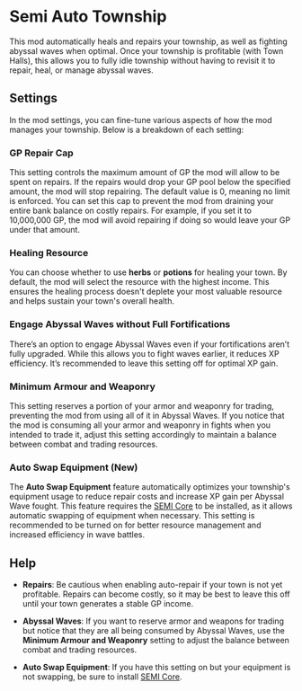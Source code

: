# Semi Auto Township

This mod automatically heals and repairs your township, as well as fighting abyssal waves when optimal. Once your township is profitable (with Town Halls), this allows you to fully idle township without having to revisit it to repair, heal, or manage abyssal waves.

## Settings
In the mod settings, you can fine-tune various aspects of how the mod manages your township. Below is a breakdown of each setting:

### GP Repair Cap
This setting controls the maximum amount of GP the mod will allow to be spent on repairs. If the repairs would drop your GP pool below the specified amount, the mod will stop repairing. The default value is 0, meaning no limit is enforced. You can set this cap to prevent the mod from draining your entire bank balance on costly repairs. For example, if you set it to 10,000,000 GP, the mod will avoid repairing if doing so would leave your GP under that amount.

### Healing Resource
You can choose whether to use **herbs** or **potions** for healing your town. By default, the mod will select the resource with the highest income. This ensures the healing process doesn't deplete your most valuable resource and helps sustain your town's overall health.

### Engage Abyssal Waves without Full Fortifications
There’s an option to engage Abyssal Waves even if your fortifications aren’t fully upgraded. While this allows you to fight waves earlier, it reduces XP efficiency. It’s recommended to leave this setting off for optimal XP gain.

### Minimum Armour and Weaponry
This setting reserves a portion of your armor and weaponry for trading, preventing the mod from using all of it in Abyssal Waves. If you notice that the mod is consuming all your armor and weaponry in fights when you intended to trade it, adjust this setting accordingly to maintain a balance between combat and trading resources.

### Auto Swap Equipment (New)
The **Auto Swap Equipment** feature automatically optimizes your township's equipment usage to reduce repair costs and increase XP gain per Abyssal Wave fought. This feature requires the [SEMI Core](https://mod.io/g/melvoridle/m/semi-core) to be installed, as it allows automatic swapping of equipment when necessary. This setting is recommended to be turned on for better resource management and increased efficiency in wave battles.

## Help
- **Repairs**: Be cautious when enabling auto-repair if your town is not yet profitable. Repairs can become costly, so it may be best to leave this off until your town generates a stable GP income.
  
- **Abyssal Waves**: If you want to reserve armor and weapons for trading but notice that they are all being consumed by Abyssal Waves, use the **Minimum Armour and Weaponry** setting to adjust the balance between combat and trading resources.

- **Auto Swap Equipment**: If you have this setting on but your equipment is not swapping, be sure to install [SEMI Core](https://mod.io/g/melvoridle/m/semi-core).